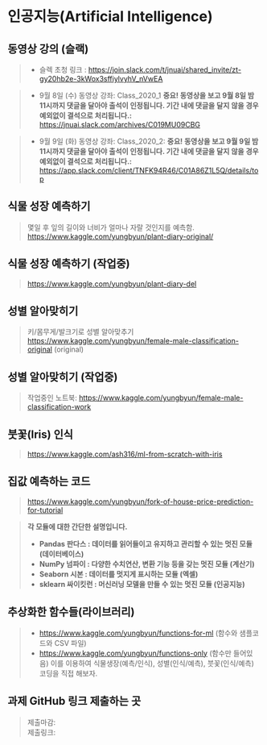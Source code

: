 # 인공지능(Artificial Intelligence)

## 동영상 강의 (슬랙)

> * 슬렉 초청 링크 : https://join.slack.com/t/jnuai/shared_invite/zt-gy20hb2e-3kWox3sffiylvyhV_nVwEA </br>

> * 9월 8일 (수) 동영상 강좌: Class_2020_1
> <b>중요! 동영상을 보고 9월 8일 밤 11시까지 댓글을 달아야 출석이 인정됩니다. 기간 내에 댓글을 달지 않을 경우 예외없이 결석으로 처리됩니다.:</b></br>
> https://jnuai.slack.com/archives/C019MU09CBG </br>

> * 9월 9일 (화) 동영상 강좌: Class_2020_2:
> <b>중요! 동영상을 보고 9월 9일 밤 11시까지 댓글을 달아야 출석이 인정됩니다. 기간 내에 댓글을 달지 않을 경우 예외없이 결석으로 처리됩니다.:</b></br>
> https://app.slack.com/client/TNFK94R46/C01A86Z1L5Q/details/top

## 식물 성장 예측하기
> 몇일 후 잎의 길이와 너비가 얼마나 자랄 것인지를 예측함. <br/>
> https://www.kaggle.com/yungbyun/plant-diary-original/

## 식물 성장 예측하기 (작업중)
> https://www.kaggle.com/yungbyun/plant-diary-del

## 성별 알아맞히기
> 키/몸무게/발크기로 성별 알아맞추기 <br/>
> https://www.kaggle.com/yungbyun/female-male-classification-original (original)

## 성별 알아맞히기 (작업중)
> 작업중인 노트북: https://www.kaggle.com/yungbyun/female-male-classification-work 

## 붓꽃(Iris) 인식
> https://www.kaggle.com/ash316/ml-from-scratch-with-iris

## 집값 예측하는 코드
> https://www.kaggle.com/yungbyun/fork-of-house-price-prediction-for-tutorial

> **각 모듈에 대한 간단한 설명입니다.**
> * **Pandas 판다스 : 데이터를 읽어들이고 유지하고 관리할 수 있는 멋진 모듈 (데이터베이스)**
> * **NumPy 넘파이 : 다양한 수치연산, 변환 기능 등을 갖는 멋진 모듈 (계산기)** 
> * **Seaborn 시본 : 데이터를 멋지게 표시하는 모듈 (엑셀)**
> * **sklearn 싸이킷런 : 머신러닝 모델을 만들 수 있는 멋진 모듈 (인공지능)**

## 추상화한 함수들(라이브러리)
> * https://www.kaggle.com/yungbyun/functions-for-ml (함수와 샘플코드와 CSV 파일)
> * https://www.kaggle.com/yungbyun/functions-only (함수만 들어있음) 이를 이용하여 식물생장(예측/인식), 성별(인식/예측), 붓꽃(인식/예측) 코딩을 직접 해보자. 

## 과제 GitHub 링크 제출하는 곳
> 제출마감: </br>
> 제출링크: 
